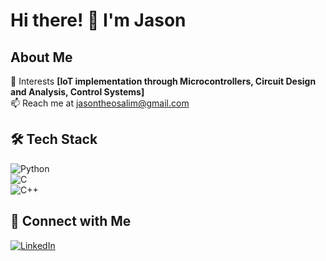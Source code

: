 # Hi there! 👋 I'm Jason

## About Me  
🌱 Interests **[IoT implementation through Microcontrollers, Circuit Design and Analysis, Control Systems]**   
📫 Reach me at jasontheosalim@gmail.com

## 🛠️ Tech Stack  
![Python](https://img.shields.io/badge/Python-3776AB?style=for-the-badge&logo=python&logoColor=white)  
![C](https://img.shields.io/badge/C-00599C?style=for-the-badge&logo=c&logoColor=white)  
![C++](https://img.shields.io/badge/C++-00599C?style=for-the-badge&logo=c%2B%2B&logoColor=white)  


## 🔗 Connect with Me  
[![LinkedIn](https://img.shields.io/badge/LinkedIn-blue?style=for-the-badge&logo=linkedin)](https://linkedin.com/in/jason-theo-salim-a05113256)  
